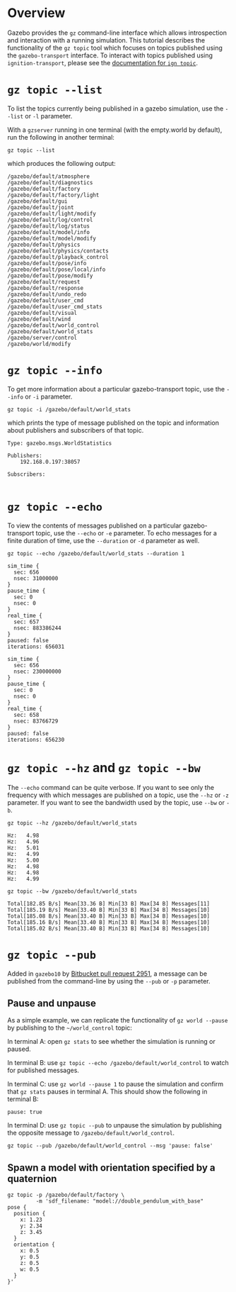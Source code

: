 # Overview

Gazebo provides the `gz` command-line interface which allows introspection
and interaction with a running simulation.
This tutorial describes the functionality of the `gz topic` tool which
focuses on topics published using the `gazebo-transport` interface.
To interact with topics published using `ignition-transport`,
please see the [documentation for `ign topic`](https://github.com/ignitionrobotics/ign-transport/blob/ign-transport9/tutorials/10_logging.md#running-the-examples).

# `gz topic --list`

To list the topics currently being published in a gazebo simulation,
use the `--list` or `-l` parameter.

With a `gzserver` running in one terminal (with the empty.world by default),
run the following in another terminal:

~~~
gz topic --list
~~~

which produces the following output:

~~~
/gazebo/default/atmosphere
/gazebo/default/diagnostics
/gazebo/default/factory
/gazebo/default/factory/light
/gazebo/default/gui
/gazebo/default/joint
/gazebo/default/light/modify
/gazebo/default/log/control
/gazebo/default/log/status
/gazebo/default/model/info
/gazebo/default/model/modify
/gazebo/default/physics
/gazebo/default/physics/contacts
/gazebo/default/playback_control
/gazebo/default/pose/info
/gazebo/default/pose/local/info
/gazebo/default/pose/modify
/gazebo/default/request
/gazebo/default/response
/gazebo/default/undo_redo
/gazebo/default/user_cmd
/gazebo/default/user_cmd_stats
/gazebo/default/visual
/gazebo/default/wind
/gazebo/default/world_control
/gazebo/default/world_stats
/gazebo/server/control
/gazebo/world/modify
~~~

# `gz topic --info`

To get more information about a particular gazebo-transport topic, use the
`--info` or `-i` parameter.

~~~
gz topic -i /gazebo/default/world_stats
~~~

which prints the type of message published on the topic and information
about publishers and subscribers of that topic.

~~~
Type: gazebo.msgs.WorldStatistics

Publishers:
	192.168.0.197:38057

Subscribers:


~~~

# `gz topic --echo`

To view the contents of messages published on a particular gazebo-transport
topic, use the `--echo` or `-e` parameter. To echo messages for a finite
duration of time, use the `--duration` or `-d` parameter as well.

~~~
gz topic --echo /gazebo/default/world_stats --duration 1
~~~

~~~
sim_time {
  sec: 656
  nsec: 31000000
}
pause_time {
  sec: 0
  nsec: 0
}
real_time {
  sec: 657
  nsec: 883386244
}
paused: false
iterations: 656031

sim_time {
  sec: 656
  nsec: 230000000
}
pause_time {
  sec: 0
  nsec: 0
}
real_time {
  sec: 658
  nsec: 83766729
}
paused: false
iterations: 656230

~~~

# `gz topic --hz` and `gz topic --bw`

The `--echo` command can be quite verbose. If you want to see only the
frequency with which messages are published on a topic, use the `--hz`
or `-z` parameter. If you want to see the bandwidth used by the topic,
use `--bw` or `-b`.

~~~
gz topic --hz /gazebo/default/world_stats
~~~

~~~
Hz:   4.98
Hz:   4.96
Hz:   5.01
Hz:   4.99
Hz:   5.00
Hz:   4.98
Hz:   4.98
Hz:   4.99
~~~

~~~
gz topic --bw /gazebo/default/world_stats
~~~

~~~
Total[182.85 B/s] Mean[33.36 B] Min[33 B] Max[34 B] Messages[11]
Total[185.19 B/s] Mean[33.40 B] Min[33 B] Max[34 B] Messages[10]
Total[185.08 B/s] Mean[33.40 B] Min[33 B] Max[34 B] Messages[10]
Total[185.16 B/s] Mean[33.40 B] Min[33 B] Max[34 B] Messages[10]
Total[185.02 B/s] Mean[33.40 B] Min[33 B] Max[34 B] Messages[10]
~~~

# `gz topic --pub`

Added in `gazebo10` by [Bitbucket pull request 2951](https://osrf-migration.github.io/gazebo-gh-pages/#!/osrf/gazebo/pull-requests/2951/page/1),
a message can be published from the command-line by using the `--pub`
or `-p` parameter.

## Pause and unpause

As a simple example, we can replicate the functionality of `gz world --pause`
by publishing to the `~/world_control` topic:

In terminal A: open `gz stats` to see whether the simulation is running
or paused.

In terminal B: use `gz topic --echo /gazebo/default/world_control` to
watch for published messages.

In terminal C: use `gz world --pause 1` to pause the simulation and confirm
that `gz stats` pauses in terminal A. This should show the following in
terminal B:

~~~
pause: true

~~~

In terminal D: use `gz topic --pub` to unpause the simulation by publishing
the opposite message to `/gazebo/default/world_control`.

~~~
gz topic --pub /gazebo/default/world_control --msg 'pause: false'
~~~

## Spawn a model with orientation specified by a quaternion

~~~
gz topic -p /gazebo/default/factory \
         -m 'sdf_filename: "model://double_pendulum_with_base"
pose {
  position {
    x: 1.23
    y: 2.34
    z: 3.45
  }
  orientation {
    x: 0.5
    y: 0.5
    z: 0.5
    w: 0.5
  }
}'
~~~
